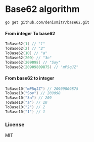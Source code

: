# Base62 algorithm

```
go get github.com/denismitr/base62.git
```

#### From integer To base62
```go
ToBase62(1) // "1"
ToBase62(2) // "2"
ToBase62(10) // "a"
ToBase62(209) // "3n"
ToBase62(209098) // "Soy"
ToBase62(20909809875) // "mP5qJZ"
```

#### From base62 to integer
```go
ToBase10("mP5qJZ") // 20909809875
ToBase10("Soy") // 209098
ToBase10("3n") // 209
ToBase10("a") // 10
ToBase10("2") // 2
ToBase10("1") // 1
```

### License
MIT